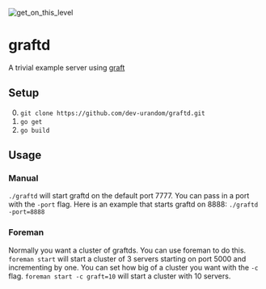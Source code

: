![get_on_this_level](https://i.minus.com/ibd7dgjN0UsxhZ.gif)
# graftd

A trivial example server using [graft](https://github.com/dev-urandom/graft)

## Setup

0. `git clone https://github.com/dev-urandom/graftd.git`
1. `go get`
2. `go build`

## Usage

### Manual

`./graftd` will start graftd on the default port 7777. You can pass in a port with the `-port` flag. Here is an example that starts graftd on 8888: `./graftd -port=8888`

### Foreman

Normally you want a cluster of graftds. You can use foreman to do this. `foreman start` will start a cluster of 3 servers starting on port 5000 and incrementing by one. You can set how big of a cluster you want with the `-c` flag. `foreman start -c graft=10` will start a cluster with 10 servers.
